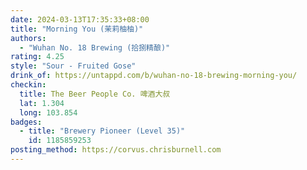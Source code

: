 ```yaml
---
date: 2024-03-13T17:35:33+08:00
title: "Morning You (茉莉柚柚)"
authors:
  - "Wuhan No. 18 Brewing (拾捌精酿)"
rating: 4.25
style: "Sour - Fruited Gose"
drink_of: https://untappd.com/b/wuhan-no-18-brewing-morning-you/
checkin:
  title: The Beer People Co. 啤酒大叔
  lat: 1.304
  long: 103.854
badges:
  - title: "Brewery Pioneer (Level 35)"
    id: 1185859253
posting_method: https://corvus.chrisburnell.com
---
```

